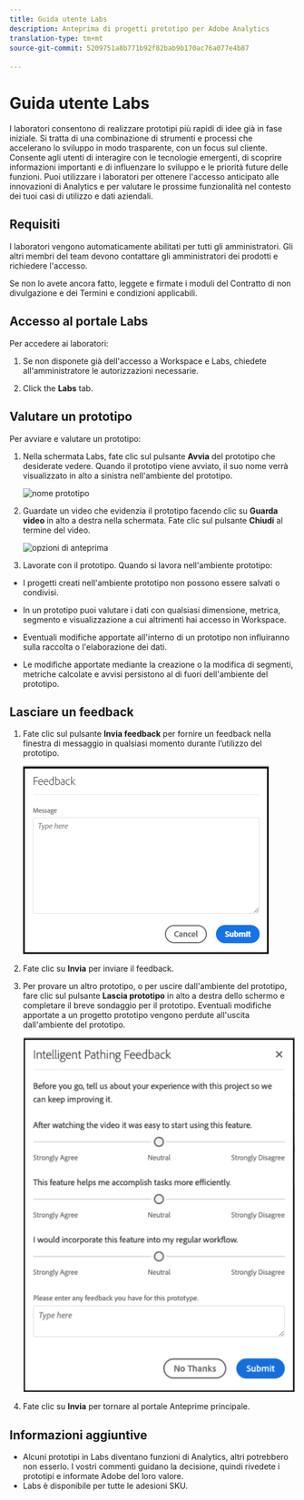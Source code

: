 ```yaml
---
title: Guida utente Labs
description: Anteprima di progetti prototipo per Adobe Analytics
translation-type: tm+mt
source-git-commit: 5209751a8b771b92f82bab9b170ac76a077e4b87

---
```




# Guida utente Labs

I laboratori consentono di realizzare prototipi più rapidi di idee già in fase iniziale. Si tratta di una combinazione di strumenti e processi che accelerano lo sviluppo in modo trasparente, con un focus sul cliente. Consente agli utenti di interagire con le tecnologie emergenti, di scoprire informazioni importanti e di influenzare lo sviluppo e le priorità future delle funzioni. Puoi utilizzare i laboratori per ottenere l&#39;accesso anticipato alle innovazioni di Analytics e per valutare le prossime funzionalità nel contesto dei tuoi casi di utilizzo e dati aziendali.

## Requisiti

I laboratori vengono automaticamente abilitati per tutti gli amministratori. Gli altri membri del team devono contattare gli amministratori dei prodotti e richiedere l&#39;accesso.

Se non lo avete ancora fatto, leggete e firmate i moduli del Contratto di non divulgazione e dei Termini e condizioni applicabili.

## Accesso al portale Labs

Per accedere ai laboratori:

1. Se non disponete già dell&#39;accesso a Workspace e Labs, chiedete all&#39;amministratore le autorizzazioni necessarie.

1. Click the **Labs** tab.

## Valutare un prototipo

Per avviare e valutare un prototipo:

1. Nella schermata Labs, fate clic sul pulsante **Avvia** del prototipo che desiderate vedere. Quando il prototipo viene avviato, il suo nome verrà visualizzato in alto a sinistra nell&#39;ambiente del prototipo.

   ![nome prototipo](https://user-images.githubusercontent.com/29133525/58670566-c03b6c00-82fc-11e9-8b29-ee34260c4024.png)

1. Guardate un video che evidenzia il prototipo facendo clic su **Guarda video** in alto a destra nella schermata. Fate clic sul pulsante **Chiudi** al termine del video.

   ![opzioni di anteprima](https://user-images.githubusercontent.com/29133525/58670261-a2213c00-82fb-11e9-88db-cc839c98fdab.png)

1. Lavorate con il prototipo. Quando si lavora nell&#39;ambiente prototipo:

* I progetti creati nell&#39;ambiente prototipo non possono essere salvati o condivisi.

* In un prototipo puoi valutare i dati con qualsiasi dimensione, metrica, segmento e visualizzazione a cui altrimenti hai accesso in Workspace.

* Eventuali modifiche apportate all&#39;interno di un prototipo non influiranno sulla raccolta o l&#39;elaborazione dei dati.

* Le modifiche apportate mediante la creazione o la modifica di segmenti, metriche calcolate e avvisi persistono al di fuori dell&#39;ambiente del prototipo.

## Lasciare un feedback

1. Fate clic sul pulsante **Invia feedback** per fornire un feedback nella finestra di messaggio in qualsiasi momento durante l’utilizzo del prototipo.

   ![feedback_box](assets/give_feedback.png)

1. Fate clic su **Invia** per inviare il feedback.

1. Per provare un altro prototipo, o per uscire dall&#39;ambiente del prototipo, fare clic sul pulsante **Lascia prototipo** in alto a destra dello schermo e completare il breve sondaggio per il prototipo. Eventuali modifiche apportate a un progetto prototipo vengono perdute all&#39;uscita dall&#39;ambiente del prototipo.

   ![nuovo feedback](assets/short-survey.png)

1. Fate clic su **Invia** per tornare al portale Anteprime principale.

## Informazioni aggiuntive

* Alcuni prototipi in Labs diventano funzioni di Analytics, altri potrebbero non esserlo. I vostri commenti guidano la decisione, quindi rivedete i prototipi e informate Adobe del loro valore.
* Labs è disponibile per tutte le adesioni SKU.

